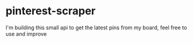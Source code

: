 # pinterest-scraper
I'm building this small api to get the latest pins from my board, feel free to use and improve